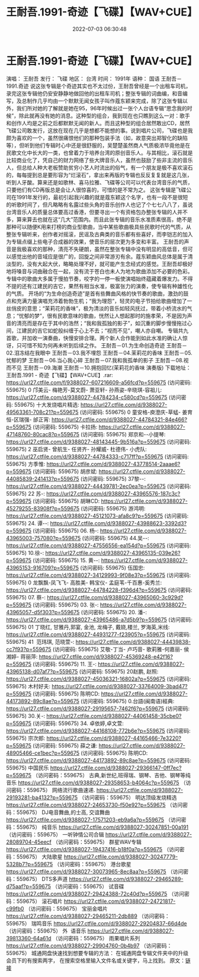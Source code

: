 ﻿---
title: 王耐吾.1991-奇迹【飞碟】【WAV+CUE】
date: 2022-07-03 06:30:48
categories: WAV车载音乐、镜像
tags: 华语中文
---
# 王耐吾.1991-奇迹【飞碟】【WAV+CUE】

演唱： 王耐吾
发行： 飞碟
地区： 台湾
时间： 1991年
语种： 国语
王耐吾－1991.奇迹
说这张专辑是个奇迹其实也不太过份，王耐吾曾经是一个出租车司机，录完这张专辑他仍安安静静地做回他的出租车司机；整张专辑的词曲编，和音编写，及总制作几乎均由一个默默无闻女孩子叫作蔻东颖来完成，除了这张专辑以外，我们所对她的了解就是她在95，96年时候出过一张个人台语专辑“思念我的时候”，除此就再没有她的消息。这种型的组合，我到现在也只瞧到这么一对：歌手和创作人均是之前之后都默默无闻的新人。而且这种型的组合居然敢出CD，居然飞碟公司敢发行，这放在现在几乎是想都不能想的事。说到唱片公司，飞碟也是我颇为喜欢的一个，虽然很痛恨他们的那种包装手法（如，故意突出郑智化的缺陷等），但听到他们专辑时心中还是很舒服的，吴楚楚虽然商人气质极浓毕竟他是在民歌文化中长大的一类，也曾着力于培养台湾的原创音乐人。与其相比，滚石就是比较商业化了，凭自己的财力网络了些大牌音乐人，虽然也鼓励了些非主流的音乐人，但总给人种大老板赞助贫穷小艺人时流出的俗气，有一个朋友是极不喜欢滚石的，每每提到总是要形容为“烂滚石”，拿出来再版的专辑也反反复复就是这几张，听到人牙酸。算来还是如歌林、喜马拉雅、飞碟等公司可以代表台湾音乐的气质，只要他们有CD再版总是会让人很惊喜的，可惜的是不常为之。
这张专辑是飞碟公司在1991年发行的，最初引起我兴趣的就是蔻东颖这个名字，也有一段不是很短的听歌时间了，但凡略略有名露过些头角的音乐创作人也记了个七七八八了，虽说台湾音乐人的质量总体要高过香港，但要寻出一个有资格包办整张专辑的人并不多，算来算去也就在这“几大”范围内。而且此张专辑的音乐水准质素很高，绝不是那种可以随便K用来打榜的商业型歌曲，当中某些歌曲极具些民歌时代的气质，从整张专辑听来，创作者对摇滚，民谣及古典类的音乐都有些喜好，而李铠志的加入为专辑点缀上些电子合成器的效果，使音乐的层次更为多变和丰富。
王耐吾的声音是我极喜欢的那种，清亮不失硬朗，虽然在整张专辑中没有明显的高低音，但可以感觉出他的音域应是很广的，回旋之间非常游刃有余。蔻东颖曲风总体是属于清淡型的，没有大起大伏，略略处理不好，就可能产生念经式的感觉。王耐吾却极好地将嗓音与词曲融合在一起，没有流于苍白也未人为地为歌曲添加不必要的色彩。专辑中的歌曲大多属于慢拍节奏，咬字的一停一板使演唱始终蕴藏着爆发力。不得不提的还有江建民的吉它，果然有相当水准，极富张力的演奏，使专辑有种雄性化的气质。
开场的“为生命创造奇迹”是首有些舞曲风格的快节奏的歌曲，激劲的鼓点和充满力量演唱充沛着勃勃生机；“我为理怨”，轻灵的电子节拍给歌曲增加了一丝俏皮的意思；“茉莉花的香味”，极为清淡的音乐如轻风抚过，带着小桥流水的气息；“忧郁的梦”，很有民歌意味的歌曲，恍然让人想起那时的施孝荣，不是因为声音的清亮而是存在于其中的浩然；“我和我孤独的影子”，如沉重的脚步慢慢拖过心间，江建民的吉它如蛇般纠缠于心上不去；“视而不见”，嘲人亦自嘲。
专辑共九首歌，并加收一演奏曲，快慢安排合理。两个新人合作能到如此水准的确让人惊讶，只可惜不知为何再未听到后续之作。
王耐吾－01.为生命创造奇迹
王耐吾－02.泪冻结在我眼中
王耐吾－03.我不埋怨
王耐吾－04.茉莉花的香味
王耐吾－05.忧郁的梦
王耐吾－06.当心我心碎
王耐吾－07.我和我孤单的影子
王耐吾－08.视而不见
王耐吾－09.海潮
王耐吾－10.拥抱回忆(茉莉花的香味
演奏版)
下载地址：
王耐吾.1991 - 奇迹【飞碟】【WAV+CUE】.rar: https://url27.ctfile.com/f/9388027-607216609-a56fcd?p=559675
(访问密码: 559675)
0 邝美云- 梅艳芳-莫文蔚- 萧亚轩- 孙燕姿-辛晓琪-容祖儿: https://url27.ctfile.com/d/9388027-44784234-c580cd?p=559675
(访问密码: 559675)
十大发烧唱片精选: https://url27.ctfile.com/d/9388027-49563361-708c21?p=559675
(访问密码: 559675)
0 童安格-庾澄庆-草蜢- 姜育恒-区瑞强- 邰正宵: https://url27.ctfile.com/d/9388027-44784321-84e466?p=559675
(访问密码: 559675)
卡拉扬: https://url27.ctfile.com/d/9388027-47148760-80cac8?p=559675
(访问密码: 559675)
郑京和--小提琴: https://url27.ctfile.com/d/9388027-48143445-9b516a?p=559675
(访问密码: 559675)
2 巫启贤- 曾航生- 任贤齐- 孙耀威- 杜德伟- 小虎队: https://url27.ctfile.com/d/9388027-44784333-c717ff?p=559675
(访问密码: 559675)
方季惟: https://url27.ctfile.com/d/9388027-43778514-2aaae6?p=559675
(访问密码: 559675)
胡彦斌: https://url27.ctfile.com/d/9388027-44085839-241413?p=559675
(访问密码: 559675)
37黎--: https://url27.ctfile.com/d/9388027-44439781-2ec0ea?p=559675
(访问密码: 559675)
22 苏-: https://url27.ctfile.com/d/9388027-43965576-187c3c?p=559675
(访问密码: 559675)
胡琳CD: https://url27.ctfile.com/d/9388027-45279255-83908f?p=559675
(访问密码: 559675)
游鸿明: https://url27.ctfile.com/d/9388027-45121073-afa8c9?p=559675
(访问密码: 559675)
24. 谭--: https://url27.ctfile.com/d/9388027-43988623-3392d3?p=559675
(访问密码: 559675)
06. 杨-: https://url27.ctfile.com/d/9388027-43965003-757080?p=559675
(访问密码: 559675)
44.吴--: https://url27.ctfile.com/d/9388027-47556556-ea154d?p=559675
(访问密码: 559675)
10.徐-: https://url27.ctfile.com/d/9388027-43965135-039e26?p=559675
(访问密码: 559675)
15. 黄--: https://url27.ctfile.com/d/9388027-43965153-916709?p=559675
(访问密码: 559675)
伍国忠: https://url27.ctfile.com/d/9388027-34129993-9f08e3?p=559675
(访问密码: 559675)
0 龙飘飘-凤飞飞- 高胜美- 韩宝仪- 孟庭苇-千百惠-奚秀兰: https://url27.ctfile.com/d/9388027-44784228-f396d4?p=559675
(访问密码: 559675)
07. 蔡-: https://url27.ctfile.com/d/9388027-43965060-3c929d?p=559675
(访问密码: 559675)
03. 张-: https://url27.ctfile.com/d/9388027-43965057-d5f303?p=559675
(访问密码: 559675)
20. 潘-: https://url27.ctfile.com/d/9388027-43965486-a7d5b9?p=559675
(访问密码: 559675)
01 丁晓红, 甘雅丹,郭宴, 金池, 龙梅子, 戴娆,楼兰, 罗海英,米线: https://url27.ctfile.com/d/9388027-44931277-f23905?p=559675
(访问密码: 559675)
41  范玮琪, 范晓萱-: https://url27.ctfile.com/d/9388027-44439838-cc7f93?p=559675
(访问密码: 559675)
艾敬-丁当- 卢巧音- 歌莉雅-何嘉丽- 侯湘婷- 蒋丽萍: https://url27.ctfile.com/d/9388027-45369248-e42f16?p=559675
(访问密码: 559675)
11. 王-: https://url27.ctfile.com/d/9388027-43965138-d07af7?p=559675
(访问密码: 559675)
20赵鹏, 赵照: https://url27.ctfile.com/d/9388027-45036321-16802a?p=559675
(访问密码: 559675)
木村好夫: https://url27.ctfile.com/d/9388027-33764009-3bad47?p=559675
(访问密码: 559675)
陈明CD:
https://url27.ctfile.com/d/9388027-44173892-89c8ae?p=559675
(访问密码:
559675)
0.台語(闽南语)經典: https://url27.ctfile.com/d/9388027-29195657-7462f6?p=559675
(访问密码: 559675)
30.关-: https://url27.ctfile.com/d/9388027-44061458-35cbe0?p=559675
(访问密码: 559675)
34. 卓依婷,卓文萱: https://url27.ctfile.com/d/9388027-44168108-772b6e?p=559675
(访问密码: 559675)
宗次郎: https://url27.ctfile.com/d/9388027-44165466-7e3220?p=559675
(访问密码: 559675)
薛之谦: https://url27.ctfile.com/d/9388027-48905466-ce1bec?p=559675
(访问密码: 559675)
陈明CD: https://url27.ctfile.com/d/9388027-44173892-89c8ae?p=559675
(访问密码: 559675)
中国民乐
https://url27.ctfile.com/d/9388027-29366147-0ff7ec?p=559675
（访问密码：559675）
古典,新世纪,班得瑞、钢琴、吉他、钢琴等纯音乐
https://url27.ctfile.com/d/9388027-29358653-b4064c?p=559675
（访问密码：559675）
网络流行歌曲速递.
https://url27.ctfile.com/d/9388027-29193281-ba4132?p=559675
（访问密码：559675）
明达顶级发烧精选
https://url27.ctfile.com/d/9388027-24653730-f50e92?p=559675
（访问密码：559675）
DJ电音舞曲,的士高, 交谊舞曲
https://url27.ctfile.com/d/9388027-17571203-eb9a6a?p=559675
（访问密码：559675）
纯音乐
https://url27.ctfile.com/d/9388027-30247851-00a191
（访问密码：559675）
一听钟情公司合辑
https://url27.ctfile.com/d/9388027-28089704-45eecf
（访问密码：559675）
群星WAV专辑
https://url27.ctfile.com/d/9388027-19437416-b18f0a?p=559675
（访问密码：559675）
大陆歌星
https://url27.ctfile.com/d/9388027-30247779-5328b7?p=559675
（访问密码：559675）
港台歌星
https://url27.ctfile.com/d/9388027-30073965-8ec8aa?p=559675
（访问密码：559675）
DTS多声道
https://url27.ctfile.com/d/9388027-29465289-d75aaf?p=559675
（访问密码：559675）
试音碟
https://url27.ctfile.com/d/9388027-29424388-72c40d?p=559675
（访问密码：559675）
滚石唱片
https://url27.ctfile.com/d/9388027-24721817-c99fb0
（访问密码：559675）
宝丽金唱片
https://url27.ctfile.com/d/9388027-29465211-2db889
（访问密码：559675）
瑞鸣音乐
https://url27.ctfile.com/d/9388027-29204837-66d4de
（访问密码：559675）
外  语音乐
https://url27.ctfile.com/d/9388027-39813360-64a61d
（访问密码：559675）
雨果唱片系列
https://url27.ctfile.com/d/9388027-29904760-0b4b97
（访问密码：559675）
城通网盘快速找到想要专辑的方法：
在城通网盘专辑文件夹中的升级会员下的有搜索两字，
在搜索空格里输入文件名或关键字，马上找到。
原文：[链接](https://blog.sina.com.cn/s/blog_1647c7e7601030y3p.html)
